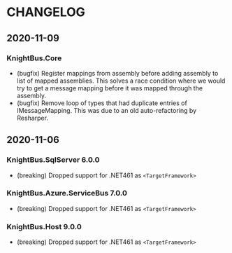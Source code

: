 # CHANGELOG

## 2020-11-09

### KnightBus.Core

* (bugfix) Register mappings from assembly before adding assembly to list of mapped assemblies. This solves a race condition where we would try to get a message mapping before it was mapped through the assembly.
* (bugfix) Remove loop of types that had duplicate entries of IMessageMapping. This was due to an old auto-refactoring by Resharper.

## 2020-11-06

### KnightBus.SqlServer 6.0.0

* (breaking) Dropped support for .NET461 as `<TargetFramework>`

### KnightBus.Azure.ServiceBus 7.0.0

* (breaking) Dropped support for .NET461 as `<TargetFramework>`

### KnightBus.Host 9.0.0

* (breaking) Dropped support for .NET461 as `<TargetFramework>`
